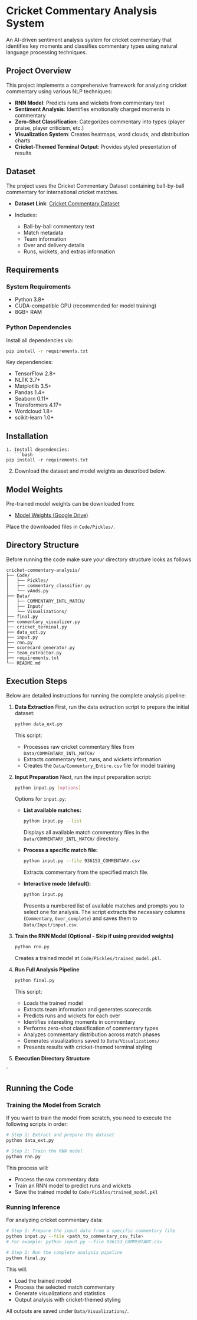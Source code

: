 # Cricket Commentary Analysis System

An AI-driven sentiment analysis system for cricket commentary that identifies key moments and classifies commentary types using natural language processing techniques.

## Project Overview

This project implements a comprehensive framework for analyzing cricket commentary using various NLP techniques:

* **RNN Model**: Predicts runs and wickets from commentary text
* **Sentiment Analysis**: Identifies emotionally charged moments in commentary
* **Zero-Shot Classification**: Categorizes commentary into types (player praise, player criticism, etc.)
* **Visualization System**: Creates heatmaps, word clouds, and distribution charts
* **Cricket-Themed Terminal Output**: Provides styled presentation of results

## Dataset

The project uses the Cricket Commentary Dataset containing ball-by-ball commentary for international cricket matches.

* **Dataset Link**: [Cricket Commentary Dataset](https://drive.google.com/drive/folders/1npQBMMqnF-QEcKks29c8SkeB4LC62Wb2?usp=sharing)
* Includes:

  * Ball-by-ball commentary text
  * Match metadata
  * Team information
  * Over and delivery details
  * Runs, wickets, and extras information

## Requirements

### System Requirements

* Python 3.8+
* CUDA-compatible GPU (recommended for model training)
* 8GB+ RAM

### Python Dependencies

Install all dependencies via:

```bash
pip install -r requirements.txt
```

Key dependencies:

* TensorFlow 2.8+
* NLTK 3.7+
* Matplotlib 3.5+
* Pandas 1.4+
* Seaborn 0.11+
* Transformers 4.17+
* Wordcloud 1.8+
* scikit-learn 1.0+

## Installation

````
1. Install dependencies:
   ```bash
pip install -r requirements.txt
````

2. Download the dataset and model weights as described below.

## Model Weights

Pre-trained model weights can be downloaded from:

* [Model Weights (Google Drive)](https://drive.google.com/drive/folders/1Hbp8axzA06o6_-96sSIk_DWEoj_4j7eJ?usp=drive_link)

Place the downloaded files in `Code/Pickles/`.

## Directory Structure
Before running the code make sure your directory structure looks as follows
```
cricket-commentary-analysis/
├── Code/                        
│   ├── Pickles/                 
│   ├── commentary_classifier.py 
│   └── vAnds.py                 
├── Data/                      
│   ├── COMMENTARY_INTL_MATCH/   
│   ├── Input/                   
│   └── Visualizations/         
├── final.py                     
├── commentary_visualizer.py    
├── cricket_terminal.py         
├── data_ext.py                  
├── input.py                    
├── rnn.py                    
├── scorecard_generator.py       
├── team_extractor.py            
├── requirements.txt            
└── README.md                    
```

## Execution Steps

Below are detailed instructions for running the complete analysis pipeline:

1. **Data Extraction**
   First, run the data extraction script to prepare the initial dataset:

   ```bash
   python data_ext.py
   ```

   This script:

   * Processes raw cricket commentary files from `Data/COMMENTARY_INTL_MATCH/`
   * Extracts commentary text, runs, and wickets information
   * Creates the `Data/Commentary_Entire.csv` file for model training

2. **Input Preparation**
   Next, run the input preparation script:

   ```bash
   python input.py [options]
   ```

   Options for `input.py`:

   * **List available matches:**

     ```bash
     python input.py --list
     ```

     Displays all available match commentary files in the `Data/COMMENTARY_INTL_MATCH/` directory.
   * **Process a specific match file:**

     ```bash
     python input.py --file 936153_COMMENTARY.csv
     ```

     Extracts commentary from the specified match file.
   * **Interactive mode (default):**

     ```bash
     python input.py
     ```

     Presents a numbered list of available matches and prompts you to select one for analysis.
     The script extracts the necessary columns (`Commentary`, `Over_complete`) and saves them to `Data/Input/input.csv`.

3. **Train the RNN Model (Optional - Skip if using provided weights)**

   ```bash
   python rnn.py
   ```

   Creates a trained model at `Code/Pickles/trained_model.pkl`.

4. **Run Full Analysis Pipeline**

   ```bash
   python final.py
   ```

   This script:

   * Loads the trained model
   * Extracts team information and generates scorecards
   * Predicts runs and wickets for each over
   * Identifies interesting moments in commentary
   * Performs zero-shot classification of commentary types
   * Analyzes commentary distribution across match phases
   * Generates visualizations saved to `Data/Visualizations/`
   * Presents results with cricket-themed terminal styling

5. **Execution Directory Structure**

`

## Running the Code

### Training the Model from Scratch

If you want to train the model from scratch, you need to execute the following scripts in order:

```bash
# Step 1: Extract and prepare the dataset
python data_ext.py

# Step 2: Train the RNN model
python rnn.py
```

This process will:
- Process the raw commentary data
- Train an RNN model to predict runs and wickets
- Save the trained model to `Code/Pickles/trained_model.pkl`

### Running Inference

For analyzing cricket commentary data:

```bash
# Step 1: Prepare the input data from a specific commentary file
python input.py --file <path_to_commentary_csv_file>
# For example: python input.py --file 936153_COMMENTARY.csv

# Step 2: Run the complete analysis pipeline
python final.py
```

This will:
- Load the trained model
- Process the selected match commentary
- Generate visualizations and statistics
- Output analysis with cricket-themed styling


All outputs are saved under `Data/Visualizations/`.
